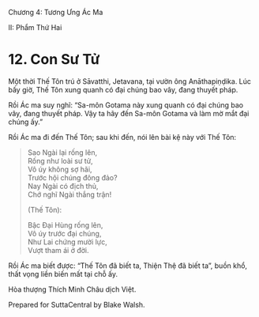  

Chương 4: Tương Ưng Ác Ma

II: Phẩm Thứ Hai

# 12\. Con Sư Tử

Một thời Thế Tôn trú ở Sāvatthi, Jetavana, tại vườn ông Anāthapiṇḍika. Lúc bấy giờ, Thế Tôn xung quanh có đại chúng bao vây, đang thuyết pháp.

Rồi Ác ma suy nghĩ: “Sa-môn Gotama này xung quanh có đại chúng bao vây, đang thuyết pháp. Vậy ta hãy đến Sa-môn Gotama và làm mờ mắt đại chúng ấy.”

Rồi Ác ma đi đến Thế Tôn; sau khi đến, nói lên bài kệ này với Thế Tôn:

> Sao Ngài lại rống lên,  
> Rống như loài sư tử,  
> Vô úy không sợ hãi,  
> Trước hội chúng đông đảo?  
> Nay Ngài có địch thủ,  
> Chớ nghĩ Ngài thắng trận!
> 
> (Thế Tôn):
> 
> Bậc Ðại Hùng rống lên,  
> Vô úy trước đại chúng,  
> Như Lai chứng mười lực,  
> Vượt tham ái ở đời.

Rồi Ác ma biết được: “Thế Tôn đã biết ta, Thiện Thệ đã biết ta”, buồn khổ, thất vọng liền biến mất tại chỗ ấy.

Hòa thượng Thích Minh Châu dịch Việt.

Prepared for SuttaCentral by Blake Walsh.